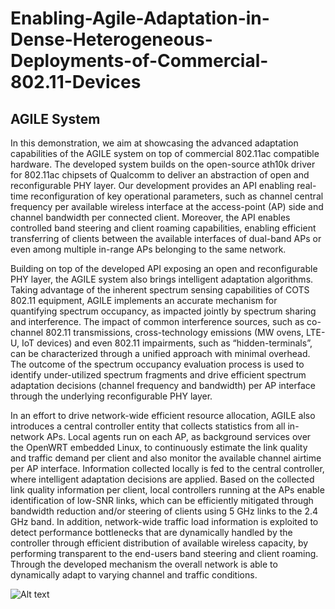 # Enabling-Agile-Adaptation-in-Dense-Heterogeneous-Deployments-of-Commercial-802.11-Devices 
## AGILE System 
In this demonstration, we aim at showcasing the advanced adaptation capabilities of the AGILE
system on top of commercial 802.11ac compatible hardware. The developed system builds on the
open-source ath10k driver for 802.11ac chipsets of Qualcomm to deliver an abstraction of open
and reconfigurable PHY layer. Our development provides an API enabling real-time reconfiguration
of key operational parameters, such as channel central frequency per available wireless interface at
the access-point (AP) side and channel bandwidth per connected client. Moreover, the API enables
controlled band steering and client roaming capabilities, enabling efficient transferring of clients
between the available interfaces of dual-band APs or even among multiple in-range APs belonging to
the same network.

Building on top of the developed API exposing an open and reconfigurable PHY layer, the AGILE
system also brings intelligent adaptation algorithms. Taking advantage of the inherent spectrum
sensing capabilities of COTS 802.11 equipment, AGILE implements an accurate mechanism for
quantifying spectrum occupancy, as impacted jointly by spectrum sharing and interference. The
impact of common interference sources, such as co-channel 802.11 transmissions, cross-technology
emissions (MW ovens, LTE-U, IoT devices) and even 802.11 impairments, such as “hidden-terminals”,
can be characterized through a unified approach with minimal overhead. The outcome of the
spectrum occupancy evaluation process is used to identify under-utilized spectrum fragments and
drive efficient spectrum adaptation decisions (channel frequency and bandwidth) per AP interface
through the underlying reconfigurable PHY layer.

In an effort to drive network-wide efficient resource allocation, AGILE also introduces a central
controller entity that collects statistics from all in-network APs. Local agents run on each AP, as
background services over the OpenWRT embedded Linux, to continuously estimate the link
quality and traffic demand per client and also monitor the available channel airtime per AP interface.
Information collected locally is fed to the central controller, where intelligent adaptation decisions
are applied. Based on the collected link quality information per client, local controllers running at the
APs enable identification of low-SNR links, which can be efficiently mitigated through bandwidth
reduction and/or steering of clients using 5 GHz links to the 2.4 GHz band. In addition, network-wide
traffic load information is exploited to detect performance bottlenecks that are dynamically handled
by the controller through efficient distribution of available wireless capacity, by performing
transparent to the end-users band steering and client roaming. Through the developed mechanism
the overall network is able to dynamically adapt to varying channel and traffic conditions.

![Alt text](https://user-images.githubusercontent.com/24733570/31709158-6cfa87e6-b3f1-11e7-9b58-20272b1762ed.jpg)

